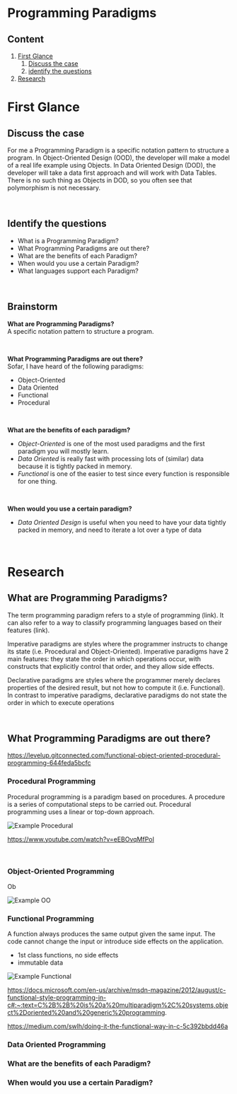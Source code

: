 # Programming Paradigms

## Content
1. [First Glance](#first-glance)
    1. [Discuss the case](#discuss-the-case)
    1. [identify the questions](#brainstorm)
1. [Research](#research)


# First Glance

## Discuss the case

For me a Programming Paradigm is a specific notation pattern to structure a program. In Object-Oriented Design (OOD), the developer will make a model of a real life example using Objects. In Data Oriented Design (DOD), the developer will take a data first approach and will work with Data Tables. There is no such thing as Objects in DOD, so you often see that polymorphism is not necessary.

</br>

## Identify the questions

- What is a Programming Paradigm?
- What Programming Paradigms are out there?
- What are the benefits of each Paradigm?
- When would you use a certain Paradigm?
- What languages support each Paradigm?

</br>

## Brainstorm

**What are Programming Paradigms?** </br>
A specific notation pattern to structure a program.

</br>

**What Programming Paradigms are out there?** </br>
Sofar, I have heard of the following paradigms:
- Object-Oriented
- Data Oriented
- Functional
- Procedural

</br>

**What are the benefits of each paradigm?**
- *Object-Oriented* is one of the most used paradigms and the first paradigm you will mostly learn.
- *Data Oriented* is really fast with processing lots of (similar) data because it is tightly packed in memory.
- *Functional* is one of the easier to test since every function is responsible for one thing.

</br>

**When would you use a certain paradigm?**
- *Data Oriented Design* is useful when you need to have your data tightly packed in memory, and need to iterate a lot over a type of data

</br>

# Research

## What are Programming Paradigms?

The term programming paradigm refers to a style of programming (link). It can also refer to a way to classify programming languages based on their features (link).

Imperative paradigms are styles where the programmer instructs to change its state (i.e. Procedural and Object-Oriented). Imperative paradigms have 2 main features: they state the order in which operations occur, with constructs that explicitly control that order, and they allow side effects.

Declarative paradigms are styles where the programmer merely declares properties of the desired result, but not how to compute it (i.e. Functional). In contrast to imperative paradigms, declarative paradigms do not state the order in which to execute operations

</br>

## What Programming Paradigms are out there?

https://levelup.gitconnected.com/functional-object-oriented-procedural-programming-644feda5bcfc

### Procedural Programming

Procedural programming is a paradigm based on procedures. A procedure is a series of computational steps to be carried out. Procedural programming uses a linear or top-down approach.

![Example Procedural](https://miro.medium.com/max/760/1*0Wf_gVG07U_hLWRKZaGR9g.png)

https://www.youtube.com/watch?v=eEBOvqMfPoI 

</br>

### Object-Oriented Programming

Ob

![Example OO](https://miro.medium.com/max/538/1*QvNPMRYJ6we3fffXsVvJMw.png)

### Functional Programming

A function always produces the same output given the same input. The code cannot change the input or introduce side effects on the application.

- 1st class functions, no side effects
- immutable data

![Example Functional](https://miro.medium.com/max/1358/1*eLD4Q6auoz4XDlq4nOvJow.png)

https://docs.microsoft.com/en-us/archive/msdn-magazine/2012/august/c-functional-style-programming-in-c#:~:text=C%2B%2B%20is%20a%20multiparadigm%2C%20systems,object%2Doriented%20and%20generic%20programming.

https://medium.com/swlh/doing-it-the-functional-way-in-c-5c392bbdd46a


### Data Oriented Programming

### What are the benefits of each Paradigm?

### When would you use a certain Paradigm?
